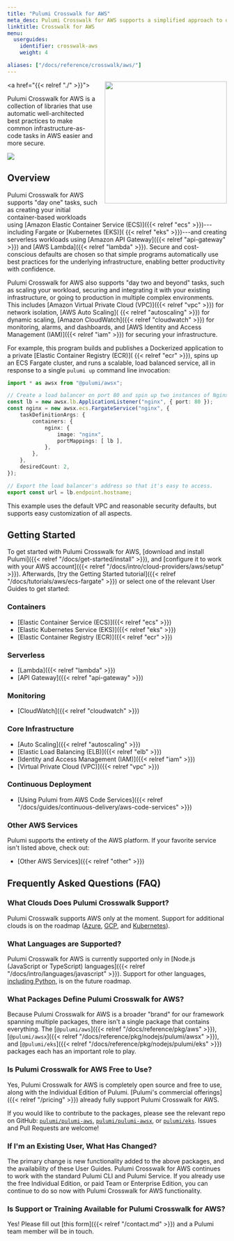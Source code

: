 ```yaml
---
title: "Pulumi Crosswalk for AWS"
meta_desc: Pulumi Crosswalk for AWS supports a simplified approach to defining and deploying cloud infrastructure.
linktitle: Crosswalk for AWS
menu:
  userguides:
    identifier: crosswalk-aws
    weight: 4

aliases: ["/docs/reference/crosswalk/aws/"]
---
```


<a href="{{< relref "./" >}}">
    <img src="/images/docs/reference/crosswalk/aws/logo.svg" align="right" width="280" style="margin: 0 0 32px 16px;">
</a>

Pulumi Crosswalk for AWS is a collection of libraries that use automatic well-architected best practices to make common infrastructure-as-code tasks in AWS easier and more secure.

<img src="/images/docs/reference/crosswalk/aws/arch.png">

## Overview

Pulumi Crosswalk for AWS supports "day one" tasks, such as creating your initial container-based workloads using
[Amazon Elastic Container Service (ECS)]({{< relref "ecs" >}})---including Fargate or [Kubernetes (EKS)](
{{< relref "eks" >}})---and creating serverless workloads using [Amazon API Gateway]({{< relref "api-gateway" >}}) and [AWS Lambda]({{< relref "lambda" >}}). Secure and cost-conscious defaults are chosen so that simple programs automatically use best practices for the underlying infrastructure, enabling better productivity with confidence.

Pulumi Crosswalk for AWS also supports "day two and beyond" tasks, such as scaling your workload, securing and
integrating it with your existing infrastructure, or going to production in multiple complex environments. This includes [Amazon Virtual Private Cloud (VPC)]({{< relref "vpc" >}}) for network isolation, [AWS Auto Scaling](
{{< relref "autoscaling" >}}) for dynamic scaling, [Amazon CloudWatch]({{< relref "cloudwatch" >}}) for
monitoring, alarms, and dashboards, and [AWS Identity and Access Management (IAM)]({{< relref "iam" >}}) for
securing your infrastructure.

For example, this program builds and publishes a Dockerized application to a private [Elastic Container Registry (ECR)](
{{< relref "ecr" >}}), spins up an ECS Fargate cluster, and runs a scalable, load balanced service, all in
response to a single `pulumi up` command line invocation:

```typescript
import * as awsx from "@pulumi/awsx";

// Create a load balancer on port 80 and spin up two instances of Nginx.
const lb = new awsx.lb.ApplicationListener("nginx", { port: 80 });
const nginx = new awsx.ecs.FargateService("nginx", {
    taskDefinitionArgs: {
        containers: {
            nginx: {
                image: "nginx",
                portMappings: [ lb ],
            },
        },
    },
    desiredCount: 2,
});

// Export the load balancer's address so that it's easy to access.
export const url = lb.endpoint.hostname;
```

This example uses the default VPC and reasonable security defaults, but supports easy customization of all aspects.

## Getting Started

To get started with Pulumi Crosswalk for AWS, [download and install Pulumi]({{< relref "/docs/get-started/install" >}}), and [configure it to work with your AWS account]({{< relref "/docs/intro/cloud-providers/aws/setup" >}}). Afterwards,
[try the Getting Started tutorial]({{< relref "/docs/tutorials/aws/ecs-fargate" >}}) or select one of the
relevant User Guides to get started:

### Containers

* [Elastic Container Service (ECS)]({{< relref "ecs" >}})
* [Elastic Kubernetes Service (EKS)]({{< relref "eks" >}})
* [Elastic Container Registry (ECR)]({{< relref "ecr" >}})

### Serverless

* [Lambda]({{< relref "lambda" >}})
* [API Gateway]({{< relref "api-gateway" >}})

### Monitoring

* [CloudWatch]({{< relref "cloudwatch" >}})

### Core Infrastructure

* [Auto Scaling]({{< relref "autoscaling" >}})
* [Elastic Load Balancing (ELB)]({{< relref "elb" >}})
* [Identity and Access Management (IAM)]({{< relref "iam" >}})
* [Virtual Private Cloud (VPC)]({{< relref "vpc" >}})

### Continuous Deployment

* [Using Pulumi from AWS Code Services]({{< relref "/docs/guides/continuous-delivery/aws-code-services" >}})

### Other AWS Services

Pulumi supports the entirety of the AWS platform. If your favorite service isn't listed above, check out:

* [Other AWS Services]({{< relref "other" >}})

## Frequently Asked Questions (FAQ)

### What Clouds Does Pulumi Crosswalk Support?

Pulumi Crosswalk supports AWS only at the moment. Support for additional clouds is on the roadmap
([Azure](https://github.com/pulumi/pulumi-azure/issues/277), [GCP](https://github.com/pulumi/pulumi-gcp/issues/165),
and [Kubernetes](https://github.com/pulumi/pulumi-kubernetes/issues/589)).

### What Languages are Supported?

Pulumi Crosswalk for AWS is currently supported only in
[Node.js (JavaScript or TypeScript) languages]({{< relref "/docs/intro/languages/javascript" >}}). Support for other languages,
[including Python](https://github.com/pulumi/pulumi-awsx/issues/308), is on the future roadmap.

### What Packages Define Pulumi Crosswalk for AWS?

Because Pulumi Crosswalk for AWS is a broader "brand" for our framework spanning multiple packages, there isn't
a single package that contains everything. The [`@pulumi/aws`]({{< relref "/docs/reference/pkg/aws" >}}),
[`@pulumi/awsx`]({{< relref "/docs/reference/pkg/nodejs/pulumi/awsx" >}}), and
[`@pulumi/eks`]({{< relref "/docs/reference/pkg/nodejs/pulumi/eks" >}}) packages each has an important role to play.

### Is Pulumi Crosswalk for AWS Free to Use?

Yes, Pulumi Crosswalk for AWS is completely open source and free to use, along with the Individual Edition of Pulumi.
[Pulumi's commercial offerings]({{< relref "/pricing" >}}) already fully support Pulumi Crosswalk for AWS.

If you would like to contribute to the packages, please see the relevant repo on GitHub: [`pulumi/pulumi-aws`](
https://github.com/pulumi/pulumi-aws), [`pulumi/pulumi-awsx`](https://github.com/pulumi/pulumi-awsx), or
[`pulumi/eks`](https://github.com/pulumi/pulumi-eks). Issues and Pull Requests are welcome!

### If I'm an Existing User, What Has Changed?

The primary change is new functionality added to the above packages, and the availability of these User Guides.
Pulumi Crosswalk for AWS continues to work with the standard Pulumi CLI and Pulumi Service. If you already use the free Individual
Edition, or paid Team or Enterprise Edition, you can continue to do so now with Pulumi Crosswalk for AWS functionality.

### Is Support or Training Available for Pulumi Crosswalk for AWS?

Yes! Please fill out [this form]({{< relref "/contact.md" >}}) and a Pulumi team member will be in touch.
